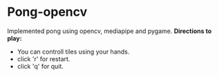 # Pong-opencv
Implemented pong using opencv, mediapipe and pygame.
<strong>Directions to play:</strong>
- You can controll tiles using your hands.
- click 'r' for restart.
- click 'q' for quit.


